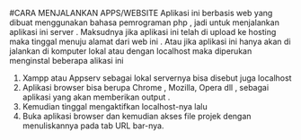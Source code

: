 #CARA MENJALANKAN APPS/WEBSITE
Aplikasi ini berbasis web yang dibuat menggunakan bahasa pemrograman php , jadi
untuk menjalankan aplikasi ini server . Maksudnya jika aplikasi ini telah di upload ke
hosting maka tinggal menuju alamat dari web ini .
Atau jika aplikasi ini hanya akan di jalankan di komputer lokal atau dengan localhost
maka diperukan menginstal beberapa alikasi ini
1. Xampp atau Appserv sebagai lokal servernya bisa disebut juga localhost
2. Aplikasi browser bisa berupa Chrome , Mozilla, Opera dll , sebagai aplikasi yang
akan memberikan output .
3. Kemudian tinggal mengaktifkan localhost-nya lalu
4. Buka aplikasi browser dan kemudian akses file projek dengan menuliskannya
pada tab URL bar-nya.

